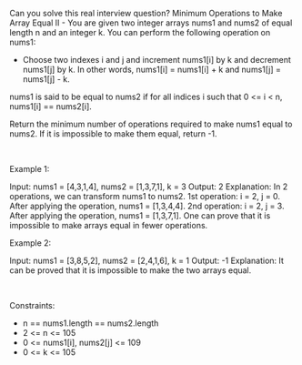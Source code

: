 Can you solve this real interview question? Minimum Operations to Make Array Equal II - You are given two integer arrays nums1 and nums2 of equal length n and an integer k. You can perform the following operation on nums1:

 * Choose two indexes i and j and increment nums1[i] by k and decrement nums1[j] by k. In other words, nums1[i] = nums1[i] + k and nums1[j] = nums1[j] - k.

nums1 is said to be equal to nums2 if for all indices i such that 0 <= i < n, nums1[i] == nums2[i].

Return the minimum number of operations required to make nums1 equal to nums2. If it is impossible to make them equal, return -1.

 

Example 1:


Input: nums1 = [4,3,1,4], nums2 = [1,3,7,1], k = 3
Output: 2
Explanation: In 2 operations, we can transform nums1 to nums2.
1st operation: i = 2, j = 0. After applying the operation, nums1 = [1,3,4,4].
2nd operation: i = 2, j = 3. After applying the operation, nums1 = [1,3,7,1].
One can prove that it is impossible to make arrays equal in fewer operations.

Example 2:


Input: nums1 = [3,8,5,2], nums2 = [2,4,1,6], k = 1
Output: -1
Explanation: It can be proved that it is impossible to make the two arrays equal.


 

Constraints:

 * n == nums1.length == nums2.length
 * 2 <= n <= 105
 * 0 <= nums1[i], nums2[j] <= 109
 * 0 <= k <= 105